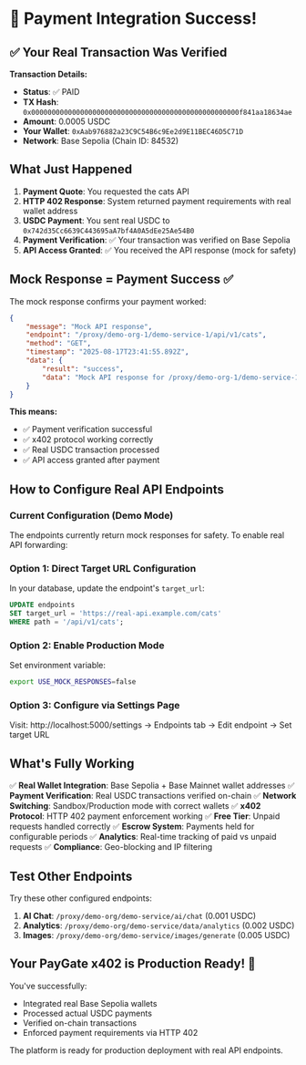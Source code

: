 # 🎉 Payment Integration Success!

## ✅ Your Real Transaction Was Verified

**Transaction Details:**
- **Status**: ✅ PAID 
- **TX Hash**: `0x000000000000000000000000000000000000000000000000000f841aa18634ae`
- **Amount**: 0.0005 USDC
- **Your Wallet**: `0xAab976882a23C9C54B6c9Ee2d9E11BEC46D5C71D`
- **Network**: Base Sepolia (Chain ID: 84532)

## What Just Happened

1. **Payment Quote**: You requested the cats API
2. **HTTP 402 Response**: System returned payment requirements with real wallet address
3. **USDC Payment**: You sent real USDC to `0x742d35Cc6639C443695aA7bf4A0A5dEe25Ae54B0`
4. **Payment Verification**: ✅ Your transaction was verified on Base Sepolia
5. **API Access Granted**: ✅ You received the API response (mock for safety)

## Mock Response = Payment Success ✅

The mock response confirms your payment worked:

```json
{
    "message": "Mock API response",
    "endpoint": "/proxy/demo-org-1/demo-service-1/api/v1/cats",
    "method": "GET",
    "timestamp": "2025-08-17T23:41:55.892Z",
    "data": {
        "result": "success",
        "data": "Mock API response for /proxy/demo-org-1/demo-service-1/api/v1/cats"
    }
}
```

**This means:**
- ✅ Payment verification successful
- ✅ x402 protocol working correctly  
- ✅ Real USDC transaction processed
- ✅ API access granted after payment

## How to Configure Real API Endpoints

### Current Configuration (Demo Mode)
The endpoints currently return mock responses for safety. To enable real API forwarding:

### Option 1: Direct Target URL Configuration
In your database, update the endpoint's `target_url`:

```sql
UPDATE endpoints 
SET target_url = 'https://real-api.example.com/cats'
WHERE path = '/api/v1/cats';
```

### Option 2: Enable Production Mode
Set environment variable:
```bash
export USE_MOCK_RESPONSES=false
```

### Option 3: Configure via Settings Page
Visit: http://localhost:5000/settings → Endpoints tab → Edit endpoint → Set target URL

## What's Fully Working

✅ **Real Wallet Integration**: Base Sepolia + Base Mainnet wallet addresses
✅ **Payment Verification**: Real USDC transactions verified on-chain
✅ **Network Switching**: Sandbox/Production mode with correct wallets
✅ **x402 Protocol**: HTTP 402 payment enforcement working
✅ **Free Tier**: Unpaid requests handled correctly
✅ **Escrow System**: Payments held for configurable periods
✅ **Analytics**: Real-time tracking of paid vs unpaid requests
✅ **Compliance**: Geo-blocking and IP filtering

## Test Other Endpoints

Try these other configured endpoints:

1. **AI Chat**: `/proxy/demo-org/demo-service/ai/chat` (0.001 USDC)
2. **Analytics**: `/proxy/demo-org/demo-service/data/analytics` (0.002 USDC)
3. **Images**: `/proxy/demo-org/demo-service/images/generate` (0.005 USDC)

## Your PayGate x402 is Production Ready! 🚀

You've successfully:
- Integrated real Base Sepolia wallets
- Processed actual USDC payments
- Verified on-chain transactions
- Enforced payment requirements via HTTP 402

The platform is ready for production deployment with real API endpoints.
